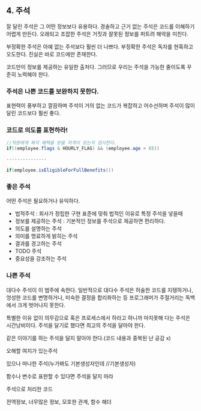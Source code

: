 ## 4. 주석

잘 달린 주석은 그 어떤 정보보다 유용하다. 경솔하고 근거 없는 주석은 코드를 이해하기 어렵게 만든다.
오래되고 조잡한 주석은 거짓과 잘못된 정보를 퍼트려 해악을 미친다.

부정확한 주석은 아예 없는 주석보다 훨씬 더 나쁘다. 부정확한 주석은 독자를 현혹하고 오도한다. 진실은 바로 코드에만 존재한다.

코드만이 정보를 제공하는 유일한 출처다. 그러므로 우리는 주석을 가능한 줄이도록 꾸준히 노력해야 한다.

### 주석은 나쁜 코드를 보완하지 못한다.

표현력이 풍부하고 깔끔하며 주석이 거의 없는 코드가 복잡하고 어수선하며 주석이 많이 달린 코드보다 훨씬 좋다.

### 코드로 의도를 표현하라!

```java
//직원에게 복지 혜택을 받을 자격이 있는지 검사한다.
if((employee.flags & HOURLY_FLAG) && (employee.age > 65))

---------------

if(employee.isEligibleForFullBenefits())
```

### 좋은 주석

어떤 주석은 필요하거나 유익하다.

-   법적주석 : 회사가 정립한 구현 표준에 맞춰 법적인 이유로 특정 주석을 넣을때
-   정보를 제공하는 주석 : 기본적인 정보를 주석으로 제공하면 편리하다.
-   의도를 설명하는 주석
-   의미를 명료하게 밝히는 주석
-   결과를 경고하는 주석
-   TODO 주석
-   중요성을 강조하는 주석

### 나쁜 주석

대다수 주석이 이 범주에 속한다. 일반적으로 대다수 주석은 허술한 코드를 지탱하거나, 엉성한 코드를 변명하거나, 미숙한 결정을 합리화하는 등 프로그래머가 주절거리는 독백에서 크게 벗어나지 못한다.

특별한 이유 없이 의무감으로 혹은 프로세스에서 하라고 하니까 마지못해 다는 주석은 시간낭비이다. 주석을 달기로 했다면 최고의 주석을 달아야 한다.

같은 이야기를 하는 주석을 달지 말아야 한다.(코드 내용과 중복된 난 공감 x)

오해할 여지가 있는주석

있으나 마나한 주석(누가봐도 기본생성자인데 //기본생성자)

함수나 변수로 표현할 수 있다면 주석을 달지 마라

주석으로 처리한 코드

전역정보, 너무많은 정보, 모호한 관계, 함수 헤더
